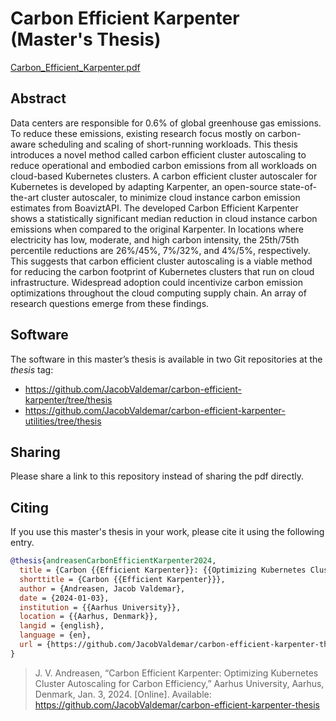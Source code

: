 # Carbon Efficient Karpenter (Master's Thesis)
[Carbon_Efficient_Karpenter.pdf](Carbon_Efficient_Karpenter.pdf)

## Abstract
Data centers are responsible for 0.6% of global greenhouse gas emissions. To reduce these emissions, existing research focus mostly on carbon-aware scheduling and scaling of short-running workloads. This thesis introduces a novel method called carbon efficient cluster autoscaling to reduce operational and embodied carbon emissions from all workloads on cloud-based Kubernetes clusters. A carbon efficient cluster autoscaler for Kubernetes is developed by adapting Karpenter, an open-source state-of-the-art cluster autoscaler, to minimize cloud instance carbon emission estimates from BoaviztAPI. The developed Carbon Efficient Karpenter shows a statistically significant median reduction in cloud instance carbon emissions when compared to the original Karpenter. In locations where electricity has low, moderate, and high carbon intensity, the 25th/75th percentile reductions are 26%/45%, 7%/32%, and 4%/5%, respectively. This suggests that carbon efficient cluster autoscaling is a viable method for reducing the carbon footprint of Kubernetes clusters that run on cloud infrastructure. Widespread adoption could incentivize carbon emission optimizations throughout the cloud computing supply chain. An array of research questions emerge from these findings.

## Software
The software in this master’s thesis is available in two Git repositories at the _thesis_ tag:
- https://github.com/JacobValdemar/carbon-efficient-karpenter/tree/thesis
- https://github.com/JacobValdemar/carbon-efficient-karpenter-utilities/tree/thesis

## Sharing
Please share a link to this repository instead of sharing the pdf directly.

## Citing
If you use this master's thesis in your work, please cite it using the following entry.

```bib
@thesis{andreasenCarbonEfficientKarpenter2024,
  title = {Carbon {{Efficient Karpenter}}: {{Optimizing Kubernetes Cluster Autoscaling}} for {{Carbon Efficiency}}},
  shorttitle = {Carbon {{Efficient Karpenter}}},
  author = {Andreasen, Jacob Valdemar},
  date = {2024-01-03},
  institution = {{Aarhus University}},
  location = {{Aarhus, Denmark}},
  langid = {english},
  language = {en},
  url = {https://github.com/JacobValdemar/carbon-efficient-karpenter-thesis}
}
```
> J. V. Andreasen, “Carbon Efficient Karpenter: Optimizing Kubernetes Cluster Autoscaling for Carbon Efficiency,” Aarhus University, Aarhus, Denmark, Jan. 3, 2024. [Online]. Available: https://github.com/JacobValdemar/carbon-efficient-karpenter-thesis
